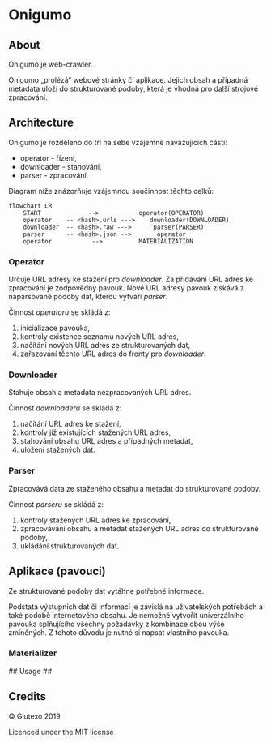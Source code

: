 # Onigumo #

## About ##

Onigumo je web-crawler.

Onigumo „prolézá“ webové stránky či aplikace. Jejich obsah a případná metadata uloží do strukturované podoby, která je vhodná pro další strojové zpracování.

## Architecture ##

Onigumo je rozděleno do tří na sebe vzájemně navazujících částí:

* operator - řízení,
* downloader - stahování,
* parser - zpracování.

Diagram níže znázorňuje vzájemnou součinnost těchto celků:

```mermaid
flowchart LR
    START             -->           operator(OPERATOR)
    operator    -- <hash>.urls --->    downloader(DOWNLOADER)
    downloader  -- <hash>.raw --->      parser(PARSER)
    parser      -- <hash>.json -->       operator
    operator           -->          MATERIALIZATION
```

### Operator ###

Určuje URL adresy ke stažení pro _downloader_. Za přidávání URL adres ke zpracování je zodpovědný pavouk. Nové URL adresy pavouk získává z naparsované podoby dat, kterou vytváří _parser_.

Činnost _operatoru_ se skládá z:

1. inicializace pavouka,
2. kontroly existence seznamu nových URL adres,
3. načítání nových URL adres ze strukturovaných dat,
4. zařazování těchto URL adres do fronty pro _downloader_.

### Downloader ###

Stahuje obsah a metadata nezpracovaných URL adres.

Činnost _downloaderu_ se skládá z:

1. načítání URL adres ke stažení,
2. kontroly již existujících stažených URL adres,
3. stahování obsahu URL adres a případných metadat,
4. uložení stažených dat.

### Parser ###

Zpracovává data ze staženého obsahu a metadat do strukturované podoby.

Činnost _parseru_ se skládá z:

1. kontroly stažených URL adres ke zpracování,
2. zpracovávání obsahu a metadat stažených URL adres do strukturované podoby,
3. ukládání strukturovaných dat.

## Aplikace (pavouci) ##

Ze strukturované podoby dat vytáhne potřebné informace.

Podstata výstupních dat či informací je závislá na uživatelských potřebách a také podobě internetového obsahu. Je nemožné vytvořit univerzálního pavouka splňujícího všechny požadavky z kombinace obou výše zmíněných. Z tohoto důvodu je nutné si napsat vlastního pavouka.

### Materializer ###

## Usage ##

## Credits ##

© Glutexo 2019

Licenced under the MIT license
